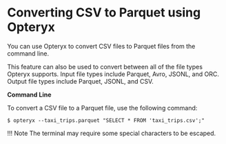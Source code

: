 # Converting CSV to Parquet using Opteryx

You can use Opteryx to convert CSV files to Parquet files from the command line.

This feature can also be used to convert between all of the file types Opteryx supports. Input file types include Parquet, Avro, JSONL, and ORC. Output file types include Parquet, JSONL, and CSV.

**Command Line**

To convert a CSV file to a Parquet file, use the following command:

~~~ console
$ opteryx --taxi_trips.parquet "SELECT * FROM 'taxi_trips.csv';"
~~~

!!! Note
    The terminal may require some special characters to be escaped.
